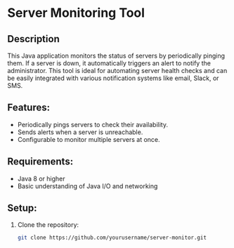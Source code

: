 # Server Monitoring Tool

## Description

This Java application monitors the status of servers by periodically pinging them. If a server is down, it automatically triggers an alert to notify the administrator. This tool is ideal for automating server health checks and can be easily integrated with various notification systems like email, Slack, or SMS.

## Features:
- Periodically pings servers to check their availability.
- Sends alerts when a server is unreachable.
- Configurable to monitor multiple servers at once.

## Requirements:
- Java 8 or higher
- Basic understanding of Java I/O and networking

## Setup:

1. Clone the repository:
   ```bash
   git clone https://github.com/yourusername/server-monitor.git
